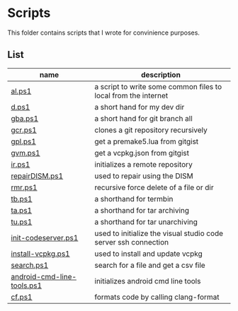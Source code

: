 # Scripts

This folder contains scripts that I wrote for convinience purposes.

## List

| name                                                    | description                                                     |
|---------------------------------------------------------|-----------------------------------------------------------------|
| [al.ps1](al.ps1)                                        | a script to write some common files to local from the internet  |
| [d.ps1](dev.ps1)                                        | a short hand for my dev dir                                     |
| [gba.ps1](gba.ps1)                                      | a short hand for git branch all                                 |
| [gcr.ps1](gcr.ps1)                                      | clones a git repository recursively                             |
| [gpl.ps1](gpl.ps1)                                      | get a premake5.lua from gitgist                                 |
| [gvm.ps1](gvm.ps1)                                      | get a vcpkg.json from gitgist                                   |
| [ir.ps1](ir.ps1)                                        | initializes a remote repository                                 |
| [repairDISM.ps1](repairDISM.ps1)                        | used to repair using the DISM                                   |
| [rmr.ps1](rmr.ps1)                                      | recursive force delete of a file or dir                         |
| [tb.ps1](tb.ps1)                                        | a shorthand for termbin                                         |
| [ta.ps1](ta.ps1)                                        | a shorthand for tar archiving                                   |
| [tu.ps1](tu.ps1)                                        | a shorthand for tar unarchiving                                 |
| [init-codeserver.ps1](int-codeserver.ps1)               | used to initialize the visual studio code server ssh connection |
| [install-vcpkg.ps1](install-vcpkg.ps1)                  | used to install and update vcpkg                                |
| [search.ps1](search.ps1)                                | search for a file and get a csv file                            |
| [android-cmd-line-tools.ps1](android-cmd-line-tools.ps1)| initializes android cmd line tools                              |
| [cf.ps1](cf.ps1)                                        | formats code by calling clang-format                            |
